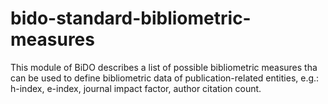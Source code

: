 # bido-standard-bibliometric-measures
This module of BiDO describes a list of possible bibliometric measures tha can be used to define bibliometric data of publication-related entities, e.g.: h-index, e-index, journal impact factor, author citation count.
